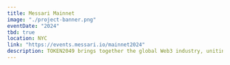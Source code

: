 ```yaml
---
title: Messari Mainnet
image: "./project-banner.png"
eventDate: "2024"
tbd: true
location: NYC
link: "https://events.messari.io/mainnet2024"
description: ​TOKEN2049 brings together the global Web3 industry, uniting entrepreneurs, investors, developers, industry insiders and global media - and creates unparalleled networking opportunities.
---
```

